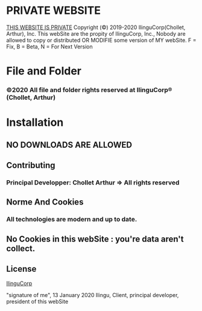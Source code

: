 # PRIVATE WEBSITE

[THIS WEBSITE IS PRIVATE](aucunDomaine)
Copyright (©) 2019-2020 IlinguCorp(Chollet, Arthur), Inc.
This webSite are the propity of IlinguCorp, Inc., Nobody are allowed to copy or
distributed OR MODIFIE some version of MY webSite.
F = Fix, B = Beta, N = For Next Version

# File and Folder

### ©2020 All file and folder rights reserved at IlinguCorp® (Chollet, Arthur)

# Installation

## NO DOWNLOADS ARE ALLOWED

## Contributing

### Principal Developper: Chollet Arthur => All rights reserved

## Norme And Cookies

### All technologies are modern and up to date.

## No Cookies in this webSite : you're data aren't collect.

## License

[IlinguCorp](nolicence)

"signature of me", 13 January 2020
Ilingu, Client, principal developer, president of this webSite
